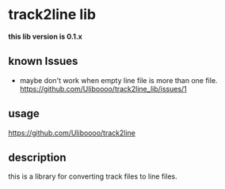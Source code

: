 # track2line lib

**this lib version is 0.1.x**

## known Issues

- maybe don't work when empty line file is more than one file. https://github.com/Uliboooo/track2line_lib/issues/1

## usage

https://github.com/Uliboooo/track2line

## description

this is a library for converting track files to line files.
